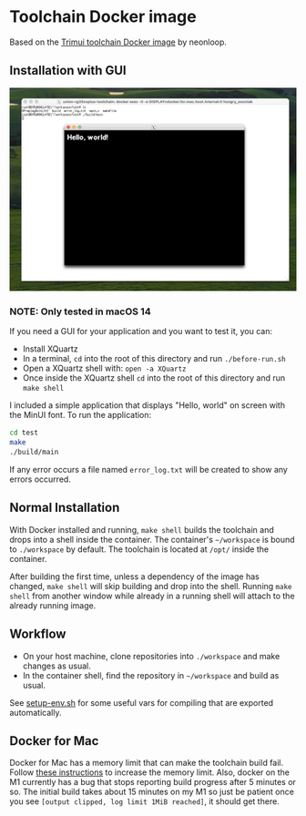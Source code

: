 # Toolchain Docker image

Based on the [Trimui toolchain Docker image](https://git.crowdedwood.com/trimui-toolchain/) by neonloop.

## Installation with GUI

![Test application running](support/app_test.png)

### NOTE: Only tested in macOS 14
If you need a GUI for your application and you want to test it, you can:
- Install XQuartz
- In a terminal, `cd` into the root of this directory and run `./before-run.sh`
- Open a XQuartz shell with: `open -a XQuartz`
- Once inside the XQuartz shell `cd` into the root of this directory and run `make shell`

I included a simple application that displays "Hello, world" on screen with the MinUI font. To run the application:
```bash
cd test
make
./build/main
```
If any error occurs a file named `error_log.txt` will be created to show any errors occurred.


## Normal Installation 

With Docker installed and running, `make shell` builds the toolchain and drops into a shell inside the container. The container's `~/workspace` is bound to `./workspace` by default. The toolchain is located at `/opt/` inside the container.

After building the first time, unless a dependency of the image has changed, `make shell` will skip building and drop into the shell. Running `make shell` from another window while already in a running shell will attach to the already running image.

## Workflow

- On your host machine, clone repositories into `./workspace` and make changes as usual.
- In the container shell, find the repository in `~/workspace` and build as usual.

See [setup-env.sh](./support/setup-env.sh) for some useful vars for compiling that are exported automatically.

## Docker for Mac

Docker for Mac has a memory limit that can make the toolchain build fail. Follow [these instructions](https://docs.docker.com/docker-for-mac/) to increase the memory limit. Also, docker on the M1 currently has a bug that stops reporting build progress after 5 minutes or so. The initial build takes about 15 minutes on my M1 so just be patient once you see `[output clipped, log limit 1MiB reached]`, it should get there.